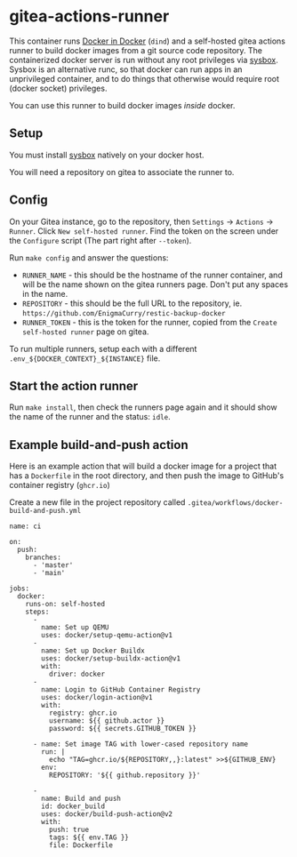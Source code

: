 # gitea-actions-runner

This container runs [Docker in Docker](https://hub.docker.com/_/docker/)
(`dind`) and a self-hosted gitea actions runner to build docker images from a
git source code repository. The containerized docker server is run without any
root privileges via [sysbox](https://github.com/nestybox/sysbox). Sysbox is an
alternative runc, so that docker can run apps in an unprivileged container, and
to do things that otherwise would require root (docker socket) privileges.

You can use this runner to build docker images *inside* docker.

## Setup

You must install [sysbox](https://github.com/nestybox/sysbox) natively on your
docker host.

You will need a repository on gitea to associate the runner to.

## Config

On your Gitea instance, go to the repository, then `Settings` ->
`Actions` -> `Runner`. Click `New self-hosted runner`. Find the token
on the screen under the `Configure` script (The part right after
`--token`).

Run `make config` and answer the questions:

 * `RUNNER_NAME` - this should be the hostname of the runner container, and will
   be the name shown on the gitea runners page. Don't put any spaces in the
   name.
 * `REPOSITORY` - this should be the full URL to the repository, ie.
   `https://github.com/EnigmaCurry/restic-backup-docker`
 * `RUNNER_TOKEN` - this is the token for the runner, copied from the `Create
   self-hosted runner` page on gitea.

To run multiple runners, setup each with a different
`.env_${DOCKER_CONTEXT}_${INSTANCE}` file.

## Start the action runner

Run `make install`, then check the runners page again and it should show the
name of the runner and the status: `idle`.

## Example build-and-push action

Here is an example action that will build a docker image for a project that has
a `Dockerfile` in the root directory, and then push the image to GitHub's
container registry (`ghcr.io`)

Create a new file in the project repository called
`.gitea/workflows/docker-build-and-push.yml`


```
name: ci

on:
  push:
    branches:
      - 'master'
      - 'main'

jobs:
  docker:
    runs-on: self-hosted
    steps:
      -
        name: Set up QEMU
        uses: docker/setup-qemu-action@v1
      -
        name: Set up Docker Buildx
        uses: docker/setup-buildx-action@v1
        with:
          driver: docker
      -
        name: Login to GitHub Container Registry
        uses: docker/login-action@v1
        with:
          registry: ghcr.io
          username: ${{ github.actor }}
          password: ${{ secrets.GITHUB_TOKEN }}

      - name: Set image TAG with lower-cased repository name
        run: |
          echo "TAG=ghcr.io/${REPOSITORY,,}:latest" >>${GITHUB_ENV}
        env:
          REPOSITORY: '${{ github.repository }}'

      -
        name: Build and push
        id: docker_build
        uses: docker/build-push-action@v2
        with:
          push: true
          tags: ${{ env.TAG }}
          file: Dockerfile
```
